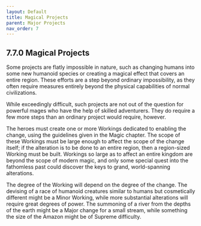 ```yaml
---
layout: Default
title: Magical Projects
parent: Major Projects
nav_order: 7
---
```


## 7.7.0 Magical Projects

Some projects are flatly impossible in nature, such as changing humans into some new humanoid species or creating a magical effect that covers an entire region.
These efforts are a step beyond ordinary impossibility, as they often require measures entirely beyond the physical capabilities of normal civilizations.

While exceedingly difficult, such projects are not out of the question for powerful mages who have the help of skilled adventurers.
They do require a few more steps than an ordinary project would require, however.

The heroes must create one or more Workings dedicated to enabling the change, using the guidelines given in the Magic chapter.
The scope of these Workings must be large enough to affect the scope of the change itself; if the alteration is to be done to an entire region, then a region-sized Working must be built.
Workings so large as to affect an entire kingdom are beyond the scope of modern magic, and only some special quest into the fathomless past could discover the keys to grand, world-spanning alterations.

The degree of the Working will depend on the degree of the change.
The devising of a race of humanoid creatures similar to humans but cosmetically different might be a Minor Working, while more substantial alterations will require great degrees of power.
The summoning of a river from the depths of the earth might be a Major change for a small stream, while something the size of the Amazon might be of Supreme difficulty.
